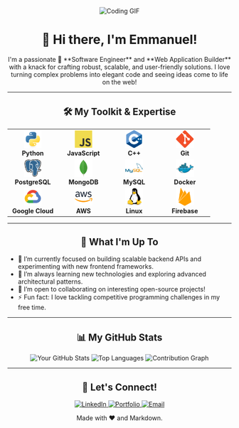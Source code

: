 <p align="center">
  <img src="https://media.giphy.com/media/LmNwrBhejkK9EFP504/giphy.gif" alt="Coding GIF" width="250px" />
</p>

<h1 align="center">👋 Hi there, I'm Emmanuel!</h1>

<p align="center">
  I'm a passionate 🚀 **Software Engineer** and **Web Application Builder** with a knack for crafting robust, scalable, and user-friendly solutions. I love turning complex problems into elegant code and seeing ideas come to life on the web!
</p>

---

<h2 align="center">🛠️ My Toolkit & Expertise</h2>

<table align="center">
  <tr>
    <td align="center" width="100px">
      <img src="https://raw.githubusercontent.com/devicons/devicon/master/icons/python/python-original.svg" alt="Python" width="40" height="40"/><br>
      <b>Python</b>
    </td>
    <td align="center" width="100px">
      <img src="https://raw.githubusercontent.com/devicons/devicon/master/icons/javascript/javascript-original.svg" alt="JavaScript" width="40" height="40"/><br>
      <b>JavaScript</b>
    </td>
    <td align="center" width="100px">
      <img src="https://raw.githubusercontent.com/devicons/devicon/master/icons/cplusplus/cplusplus-original.svg" alt="C++" width="40" height="40"/><br>
      <b>C++</b>
    </td>
    <td align="center" width="100px">
      <img src="https://raw.githubusercontent.com/devicons/devicon/master/icons/git/git-original.svg" alt="Git" width="40" height="40"/><br>
      <b>Git</b>
    </td>
  </tr>
  <tr>
    <td align="center" width="100px">
      <img src="https://raw.githubusercontent.com/devicons/devicon/master/icons/postgresql/postgresql-original.svg" alt="PostgreSQL" width="40" height="40"/><br>
      <b>PostgreSQL</b>
    </td>
    <td align="center" width="100px">
      <img src="https://raw.githubusercontent.com/devicons/devicon/master/icons/mongodb/mongodb-original.svg" alt="MongoDB" width="40" height="40"/><br>
      <b>MongoDB</b>
    </td>
    <td align="center" width="100px">
      <img src="https://raw.githubusercontent.com/devicons/devicon/master/icons/mysql/mysql-original-wordmark.svg" alt="MySQL" width="40" height="40"/><br>
      <b>MySQL</b>
    </td>
    <td align="center" width="100px">
      <img src="https://raw.githubusercontent.com/devicons/devicon/master/icons/docker/docker-original.svg" alt="Docker" width="40" height="40"/><br>
      <b>Docker</b>
    </td>
  </tr>
  <tr>
    <td align="center" width="100px">
      <img src="https://raw.githubusercontent.com/devicons/devicon/master/icons/googlecloud/googlecloud-original.svg" alt="Google Cloud" width="40" height="40"/><br>
      <b>Google Cloud</b>
    </td>
    <td align="center" width="100px">
      <img src="https://raw.githubusercontent.com/devicons/devicon/master/icons/amazonwebservices/amazonwebservices-original.svg" alt="AWS" width="40" height="40"/><br>
      <b>AWS</b>
    </td>
    <td align="center" width="100px">
      <img src="https://raw.githubusercontent.com/devicons/devicon/master/icons/linux/linux-original.svg" alt="Linux" width="40" height="40"/><br>
      <b>Linux</b>
    </td>
    <td align="center" width="100px">
      <img src="https://raw.githubusercontent.com/devicons/devicon/master/icons/firebase/firebase-plain.svg" alt="Firebase" width="40" height="40"/><br>
      <b>Firebase</b>
    </td>
  </tr>
</table>

---

<h2 align="center">🌟 What I'm Up To</h2>

- 🔭 I’m currently focused on building scalable backend APIs and experimenting with new frontend frameworks.
- 🌱 I’m always learning new technologies and exploring advanced architectural patterns.
- 👯 I’m open to collaborating on interesting open-source projects!
- ⚡ Fun fact: I love tackling competitive programming challenges in my free time.

---

<h2 align="center">📊 My GitHub Stats</h2>

<p align="center">
  <img src="https://github-readme-stats.vercel.app/api?username=Emmanuel-Bamidele&show_icons=true&theme=radical&hide_border=true&count_private=true" alt="Your GitHub Stats" />
  <img src="https://github-readme-stats.vercel.app/api/top-langs/?username=Emmanuel-Bamidele&theme=radical&hide_border=true&layout=compact" alt="Top Languages" />
  <img src="https://github-readme-activity-graph.vercel.app/graph?username=Emmanuel-Bamidele&theme=radical&hide_border=true" alt="Contribution Graph" />
</p>

---

<h2 align="center">🤝 Let's Connect!</h2>

<p align="center">
  <a href="your-linkedin-url" target="_blank">
    <img src="https://img.shields.io/badge/LinkedIn-%230077B5.svg?&style=for-the-badge&logo=linkedin&logoColor=white" alt="LinkedIn" />
  </a>
  <a href="your-portfolio-url" target="_blank">
    <img src="https://img.shields.io/badge/Portfolio-%23000000.svg?&style=for-the-badge&logo=firefox&logoColor=white" alt="Portfolio" />
  </a>
  <a href="mailto:your-email" target="_blank">
    <img src="https://img.shields.io/badge/Email-D14836?style=for-the-badge&logo=gmail&logoColor=white" alt="Email" />
  </a>
  </p>

<p align="center">
  Made with ❤️ and Markdown.
</p>
